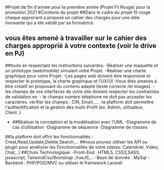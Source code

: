 #Projet de fin d'année pour la première année (Projet Fil Rouge) pour la promotion 2021
#Contexte du projet
##Dans le cadre du projet fil rouge chaque apprenant a proposé un cahier des charges pour une idée innovante qui a été validé par sa formatrice.
## vous êtes amené à travailler sur le cahier des charges approprié à votre contexte (voir le drive en PJ)
##toute en respectant les instructions suivantes:
-Réaliser une maquette et un prototype (web/mobile) simulant votre Projet.
-Réaliser une charte graphique pour votre Projet.
-Les pages web doivent être responsive et respecter le prototype, la charte graphique et l’UX/UI
-Vous êtes amenés à être créatif en proposant du contenu adapté (texte correcte /et images).
-les champs de vos interfaces de votre site doivent respecter les contraintes de validation ex: - le champs numéro téléphone ne doit pas accepter les caractères. vérifier les champs : CIN, Email,....
-la platform doit permettre l'authentification et la gestion des multi-Profil (ex: Admin, utilisateur, Client..)
- ##Réaliser la conception et la modélisation avec l’UML
-Diagramme de cas d’utilisation
-Diagramme de séquence
-Diagramme de classes

##la platform doit offrir les fonctionnalités : Creat,Read,Update,Delete,Search,...
##vous pouvez utiliser les API ou plugin pour améliorer les Fonctionnalités de votre site(ex: Calendrier, Video, Chat,..)
##Choix Technologique:
-Front-End : HTML5, CSS3,SASS, javascript, TailwindCss/Bootstrap ,VueJS,...
-Base de donnée : MySql
-Backend : PHP/POO/MVC ou utiliser le framework Laravel
##